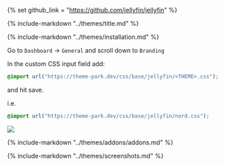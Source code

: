 {% set github_link = "https://github.com/jellyfin/jellyfin" %}

{% include-markdown "../themes/title.md" %}

{% include-markdown "../themes/installation.md" %}

Go to `Dashboard` -> `General` and scroll down to `Branding`

In the custom CSS input field add:

```css
@import url("https://theme-park.dev/css/base/jellyfin/<THEME>.css");
```

and hit save.

i.e.

```css
@import url("https://theme-park.dev/css/base/jellyfin/nord.css");
```

<img src="/site_assets/{{ page.title.split()[0].lower() }}/example.png"></img>

{% include-markdown "../themes/addons/addons.md" %}

{% include-markdown "../themes/screenshots.md" %}